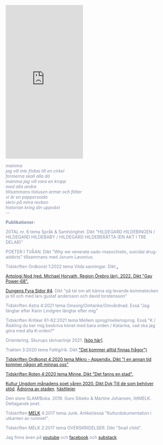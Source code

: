 

<iframe width="50%" height="500" scrolling="no" frameborder="no" allow="autoplay" src="https://w.soundcloud.com/player/?url=https%3A//api.soundcloud.com/users/246800466&color=%23ff5500&auto_play=false&hide_related=false&show_comments=true&show_user=true&show_reposts=false&show_teaser=true&visual=true" class= "right"></iframe>

<span style="color: rgb(131, 141, 168)">

<i>mamma<br>
jag vill inte födas till en cirkel<br>
formerna skall alla dö<br>
mamma jag vill vara en kropp<br>
med alla andra<br>
tillsammans tiotusen armar och fötter<br>
vi är en papperssida<br>
skriv på mina revben<br>
historian kring din uppväxt<br>
    --<br></i>
</span>

<p>
    <b>Publikationer:</b>
</p>
<p>
    20TAL nr. 6 tema Språk & Samhörighet. Dikt "HILDEGARD HILDEBINGEN / HILDEGARD HILDEBABY / HILDEGARD HILDEBERÄTTA (EN AKT I TRE DELAR)"
</p>
<p>
    POETER I TVÅAN. Dikt "Why we venerate sado-masochistic, suicidal drug-addicts" tillsammans med Jorunn Lavonius.
</p>
<p>
    Tidskriften Ordkonst 1:2022 tema Vilda sanningar. Dikt <a href="https://reneegyllensvaan.github.io/frej-haar/Bodea.Brochure.pdf>"Dag1\_/Dag2\_"</a>.
</p>
<p>
    Antologi Nod (red. Michael Horvath, Region Örebro län). 2022. Dikt "Gay Power-68".
</p>
<p>
    <a href="https://textdungen.com/2022/01/15/dungens-fyra-sidor-4/">Dungens Fyra Sidor #4</a>. Dikt "på tal om att känna sig levande kommatecken ja till och med lars gustaf andersson och david torstensson"
</p>
<p>
    Tidskriften Astra 4:2021 tema Omsorg/Omtanke/Omvårdnad. Essä "Jag längtar efter Karin Lindgren längtar efter mig"
</p>
<p>
    Tidskriften Kritiker 61-62:2021 tema Mellem sprog/mellemsprog. Essä "K / Älskling du ber mig beskriva könet med bara orden / Katarina, vad ska jag göra med alla K-orden?"
</p>
<p>
    Orientering. Skurups skrivarlinje 2021. <a href="https://www.bokus.com/bok/9789198396041/orientering-skurups-skrivarlinje-2021/?utm_campaign=boktugg.se&utm_medium=Tradedoubler%20CPC&utm_source=tradedoubler">[köp här]</a>.
</p>
<p>
    Trakten 3:2020 tema Fattig/rik. Dikt <a href="https://trakten.nu/tavling-fattig-rik/det-kommer-alltid-finnas-fragor/">"Det kommer alltid finnas frågor")
</p>
<p>
    Tidskriften Ordkonst 4:2020 tema Mikro - Appendix. Dikt "I en annan tid kommer någon att minnas oss"
</p>
<p>
    Tidskriften Roten 4:2020 tema Minne. Dikt "Det fanns en stad".
</p>
<p>
    Kultur Ungdom månadens poet våren 2020. Dikt <a href="https://www.kulturungdom.se/genre/text/353-poesi-dyk">Dyk</a>,<a href="https://www.kulturungdom.se/genre/text/360-poesi-till-de-som-behover-stod">Till de som behöver stöd</a>, <a href="https://www.kulturungdom.se/genre/text/365-poesi-adrorna-av-staden">Ådrorna av staden</a>, <a href="https://www.kulturungdom.se/genre/text/345-poesi-hasttjejer">hästtjejer</a>.
</p>
<p>
    Den store SLAM!Boka. 2018. Guro Sibeko & Martine Johansen, littMELK. Deltagande poet.
</p>
<p>
    Tidskriften <a href="https://www.melkmag.com/tidsskriftet.html">MELK</a> 4:2017 tema Junk. Artikel/essä "Kulturdokumentation i utkanten av rummet".
</p>
<p>
    Tidskriften MELK 2:2017 tema OVERSKRIDELSER. Dikt "Snail child".
</p>
<p>
    Jag finns även på <a href="https://www.youtube.com/channel/UC2s2s3xzblnpZvomksmn-lA">youtube</a> och <a href="https://www.facebook.com/frejhaarpoetry/">facebook</a> och <a href="https://frojdenfrojdenfrojden.substack.com/">substack</a>.
</p>
